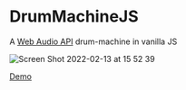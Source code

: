 # DrumMachineJS

A [Web Audio API](https://developer.mozilla.org/en-US/docs/Web/API/Web_Audio_API) drum-machine in vanilla JS

![Screen Shot 2022-02-13 at 15 52 39](https://user-images.githubusercontent.com/95124571/153758851-ab8a869e-5ffa-4693-a74a-be30b46dfa39.png)

[Demo](https://forksort.github.io/DrumMachineJS/)
